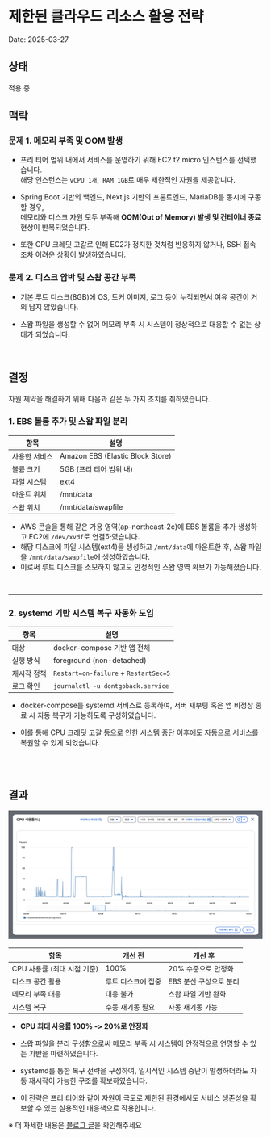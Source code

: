 # 제한된 클라우드 리소스 활용 전략

Date: 2025-03-27

## 상태

적용 중

## 맥락

### 문제 1. 메모리 부족 및 OOM 발생

- 프리 티어 범위 내에서 서비스를 운영하기 위해 EC2 t2.micro 인스턴스를 선택했습니다.  
  해당 인스턴스는 `vCPU 1개`,` RAM 1GB`로 매우 제한적인 자원을 제공합니다.

- Spring Boot 기반의 백엔드, Next.js 기반의 프론트엔드, MariaDB를 동시에 구동할 경우,  
  메모리와 디스크 자원 모두 부족해 **OOM(Out of Memory) 발생 및 컨테이너 종료** 현상이 반복되었습니다.

- 또한 CPU 크레딧 고갈로 인해 EC2가 정지한 것처럼 반응하지 않거나, SSH 접속조차 어려운 상황이 발생하였습니다.

### 문제 2. 디스크 압박 및 스왑 공간 부족

- 기본 루트 디스크(8GB)에 OS, 도커 이미지, 로그 등이 누적되면서 여유 공간이 거의 남지 않았습니다.

- 스왑 파일을 생성할 수 없어 메모리 부족 시 시스템이 정상적으로 대응할 수 없는 상태가 되었습니다.

<br/>

## 결정

자원 제약을 해결하기 위해 다음과 같은 두 가지 조치를 취하였습니다.

### 1. EBS 볼륨 추가 및 스왑 파일 분리

| 항목          | 설명                             |
| ------------- | -------------------------------- |
| 사용한 서비스 | Amazon EBS (Elastic Block Store) |
| 볼륨 크기     | 5GB (프리 티어 범위 내)          |
| 파일 시스템   | ext4                             |
| 마운트 위치   | /mnt/data                        |
| 스왑 위치     | /mnt/data/swapfile               |

- AWS 콘솔을 통해 같은 가용 영역(ap-northeast-2c)에 EBS 볼륨을 추가 생성하고 EC2에 `/dev/xvdf`로 연결하였습니다.
- 해당 디스크에 파일 시스템(ext4)을 생성하고 `/mnt/data`에 마운트한 후, 스왑 파일을 `/mnt/data/swapfile`에 생성하였습니다.
- 이로써 루트 디스크를 소모하지 않고도 안정적인 스왑 영역 확보가 가능해졌습니다.

<br/>

---

### 2. systemd 기반 시스템 복구 자동화 도입

| 항목        | 설명                                  |
| ----------- | ------------------------------------- |
| 대상        | docker-compose 기반 앱 전체           |
| 실행 방식   | foreground (non-detached)             |
| 재시작 정책 | `Restart=on-failure` + `RestartSec=5` |
| 로그 확인   | `journalctl -u dontgoback.service`    |

- docker-compose를 systemd 서비스로 등록하여, 서버 재부팅 혹은 앱 비정상 종료 시 자동 복구가 가능하도록 구성하였습니다.

- 이를 통해 CPU 크레딧 고갈 등으로 인한 시스템 중단 이후에도 자동으로 서비스를 복원할 수 있게 되었습니다.

<br/>
<br/>

## 결과

!["CPU 사용량 그래프"](../src/10-제한된-클라우드-리소스-활용-전략1.png)

| 항목                 | 개선 전       | 개선 후           |
| ------------------ | ---------- | -------------- |
| CPU 사용률 (최대 시점 기준) | 100%       | 20% 수준으로 안정화   |
| 디스크 공간 활용          | 루트 디스크에 집중 | EBS 분산 구성으로 분리 |
| 메모리 부족 대응          | 대응 불가      | 스왑 파일 기반 완화    |
| 시스템 복구             | 수동 재기동 필요  | 자동 재기동 가능      |



- **CPU 최대 사용률 100% -> 20%로 안정화**

- 스왑 파일을 분리 구성함으로써 메모리 부족 시 시스템이 안정적으로 연명할 수 있는 기반을 마련하였습니다.

- systemd를 통한 복구 전략을 구성하여, 일시적인 시스템 중단이 발생하더라도 자동 재시작이 가능한 구조를 확보하였습니다.

- 이 전략은 프리 티어와 같이 자원이 극도로 제한된 환경에서도 서비스 생존성을 확보할 수 있는 실용적인 대응책으로 작용합니다.

※ 더 자세한 내용은 [블로그 글](https://keinmall.tistory.com/20)을 확인해주세요
